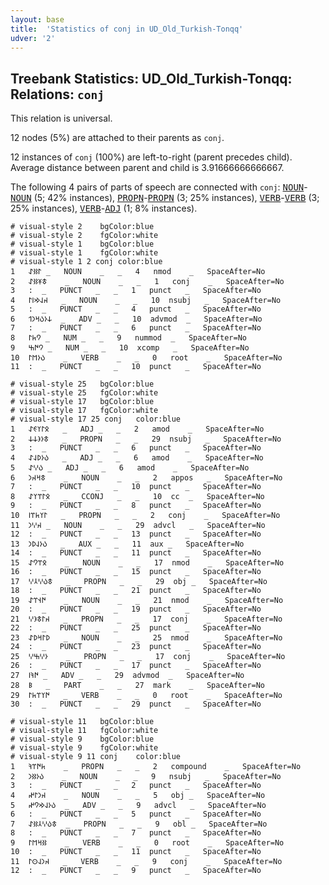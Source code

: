 ```yaml
---
layout: base
title:  'Statistics of conj in UD_Old_Turkish-Tonqq'
udver: '2'
---
```


## Treebank Statistics: UD_Old_Turkish-Tonqq: Relations: `conj`

This relation is universal.

12 nodes (5%) are attached to their parents as `conj`.

12 instances of `conj` (100%) are left-to-right (parent precedes child).
Average distance between parent and child is 3.91666666666667.

The following 4 pairs of parts of speech are connected with `conj`: <tt><a href="otk_tonqq-pos-NOUN.html">NOUN</a></tt>-<tt><a href="otk_tonqq-pos-NOUN.html">NOUN</a></tt> (5; 42% instances), <tt><a href="otk_tonqq-pos-PROPN.html">PROPN</a></tt>-<tt><a href="otk_tonqq-pos-PROPN.html">PROPN</a></tt> (3; 25% instances), <tt><a href="otk_tonqq-pos-VERB.html">VERB</a></tt>-<tt><a href="otk_tonqq-pos-VERB.html">VERB</a></tt> (3; 25% instances), <tt><a href="otk_tonqq-pos-VERB.html">VERB</a></tt>-<tt><a href="otk_tonqq-pos-ADJ.html">ADJ</a></tt> (1; 8% instances).


~~~ conllu
# visual-style 2	bgColor:blue
# visual-style 2	fgColor:white
# visual-style 1	bgColor:blue
# visual-style 1	fgColor:white
# visual-style 1 2 conj	color:blue
1	𐰃𐰑𐰀	_	NOUN	_	_	4	nmod	_	SpaceAfter=No
2	𐱃𐱁𐰑𐰀	_	NOUN	_	_	1	conj	_	SpaceAfter=No
3	:‏	_	PUNCT	_	_	1	punct	_	SpaceAfter=No
4	𐰴𐰞𐰢𐰾𐰃	_	NOUN	_	_	10	nsubj	_	SpaceAfter=No
5	:‏	_	PUNCT	_	_	4	punct	_	SpaceAfter=No
6	𐰸𐰆𐰉𐰺𐰣𐰯	_	ADV	_	_	10	advmod	_	SpaceAfter=No
7	:‏	_	PUNCT	_	_	6	punct	_	SpaceAfter=No
8	𐰘𐱅𐰃	_	NUM	_	_	9	nummod	_	SpaceAfter=No
9	𐰘𐰇𐰕	_	NUM	_	_	10	xcomp	_	SpaceAfter=No
10	𐰉𐰆𐰡𐰃	_	VERB	_	_	0	root	_	SpaceAfter=No
11	:‏	_	PUNCT	_	_	10	punct	_	SpaceAfter=No

~~~


~~~ conllu
# visual-style 25	bgColor:blue
# visual-style 25	fgColor:white
# visual-style 17	bgColor:blue
# visual-style 17	fgColor:white
# visual-style 17 25 conj	color:blue
1	𐰋𐰃𐰠𐰏𐰀	_	ADJ	_	_	2	amod	_	SpaceAfter=No
2	𐱃𐰆𐰪𐰸𐰸	_	PROPN	_	_	29	nsubj	_	SpaceAfter=No
3	:‏	_	PUNCT	_	_	6	punct	_	SpaceAfter=No
4	𐰉𐰆𐰖𐰞𐰀	_	ADJ	_	_	6	amod	_	SpaceAfter=No
5	𐰉𐰎𐰀	_	ADJ	_	_	6	amod	_	SpaceAfter=No
6	𐱃𐰺𐰴𐰣	_	NOUN	_	_	2	appos	_	SpaceAfter=No
7	:‏	_	PUNCT	_	_	10	punct	_	SpaceAfter=No
8	𐰋𐰃𐰼𐰠𐰀	_	CCONJ	_	_	10	cc	_	SpaceAfter=No
9	:‏	_	PUNCT	_	_	8	punct	_	SpaceAfter=No
10	𐰃𐰠𐱅𐰼𐰾	_	PROPN	_	_	2	conj	_	SpaceAfter=No
11	𐰴𐰎𐰣	_	NOUN	_	_	29	advcl	_	SpaceAfter=No
12	:‏	_	PUNCT	_	_	13	punct	_	SpaceAfter=No
13	𐰉𐰆𐰞𐰖𐰣	_	AUX	_	_	11	aux	_	SpaceAfter=No
14	:‏	_	PUNCT	_	_	11	punct	_	SpaceAfter=No
15	𐰋𐰼𐰘𐰀	_	NOUN	_	_	17	nmod	_	SpaceAfter=No
16	:‏	_	PUNCT	_	_	15	punct	_	SpaceAfter=No
17	𐱃𐰉𐰎𐰲𐰎	_	PROPN	_	_	29	obj	_	SpaceAfter=No
18	:‏	_	PUNCT	_	_	21	punct	_	SpaceAfter=No
19	𐰇𐰭𐰼𐰀	_	NOUN	_	_	21	nmod	_	SpaceAfter=No
20	:‏	_	PUNCT	_	_	19	punct	_	SpaceAfter=No
21	𐰴𐰃𐱃𐰪𐰎	_	PROPN	_	_	17	conj	_	SpaceAfter=No
22	:‏	_	PUNCT	_	_	25	punct	_	SpaceAfter=No
23	𐰖𐰃𐰺𐰖𐰀	_	NOUN	_	_	25	nmod	_	SpaceAfter=No
24	:‏	_	PUNCT	_	_	23	punct	_	SpaceAfter=No
25	𐰆𐰎𐰕𐰎	_	PROPN	_	_	17	conj	_	SpaceAfter=No
26	:‏	_	PUNCT	_	_	17	punct	_	SpaceAfter=No
27	𐰇𐰚𐰾	_	ADV	_	_	29	advmod	_	SpaceAfter=No
28	𐰝	_	PART	_	_	27	mark	_	SpaceAfter=No
29	𐰇𐰠𐰼𐱅𐰃	_	VERB	_	_	0	root	_	SpaceAfter=No
30	:‏	_	PUNCT	_	_	29	punct	_	SpaceAfter=No

~~~


~~~ conllu
# visual-style 11	bgColor:blue
# visual-style 11	fgColor:white
# visual-style 9	bgColor:blue
# visual-style 9	fgColor:white
# visual-style 9 11 conj	color:blue
1	𐱅𐰇𐰼𐰚	_	PROPN	_	_	2	compound	_	SpaceAfter=No
2	𐰉𐰆𐰑𐰣	_	NOUN	_	_	9	nsubj	_	SpaceAfter=No
3	:‏	_	PUNCT	_	_	2	punct	_	SpaceAfter=No
4	𐰴𐰣𐰃𐰤	_	NOUN	_	_	5	obj	_	SpaceAfter=No
5	𐰉𐰆𐰞𐰢𐰘𐰤	_	ADV	_	_	9	advcl	_	SpaceAfter=No
6	:‏	_	PUNCT	_	_	5	punct	_	SpaceAfter=No
7	𐱃𐰉𐰎𐰲𐰑𐰀	_	PROPN	_	_	9	obl	_	SpaceAfter=No
8	:‏	_	PUNCT	_	_	7	punct	_	SpaceAfter=No
9	𐰑𐰺𐰡𐰃	_	VERB	_	_	0	root	_	SpaceAfter=No
10	:‏	_	PUNCT	_	_	11	punct	_	SpaceAfter=No
11	𐰴𐰣𐰞𐰧𐰃	_	VERB	_	_	9	conj	_	SpaceAfter=No
12	:‏	_	PUNCT	_	_	9	punct	_	SpaceAfter=No

~~~



